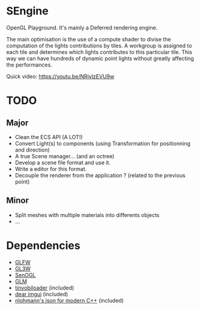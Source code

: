 # SEngine

OpenGL Playground.
It's mainly a Deferred rendering engine.

The main optimisation is the use of a compute shader to divise the computation of the lights contributions by tiles. A workgroup is assigned to each tile and determines which lights contributes to this particular tile. This way we can have hundreds of dynamic point lights without greatly affecting the performances. 

Quick video:
https://youtu.be/NRjylzEVU9w

# TODO
## Major
 * Clean the ECS API (A LOT!)
 * Convert Light(s) to components (using Transformation for positionning and direction)
 * A true Scene manager... (and an octree)
 * Develop a scene file format and use it.
 * Write a editor for this format.
 * Decouple the renderer from the application ? (related to the previous point)

## Minor
 * Split meshes with multiple materials into differents objects
 * ...

# Dependencies

 * [GLFW](http://www.glfw.org/)
 * [GL3W](https://github.com/skaslev/gl3w)
 * [SenOGL](https://github.com/Senryoku/SenOGL)
 * [GLM](http://glm.g-truc.net/0.9.7/index.html)
 * [tinyobjloader](https://github.com/syoyo/tinyobjloader) (included)
 * [dear imgui](https://github.com/ocornut/imgui) (included)
 * [nlohmann's json for modern C++](https://github.com/nlohmann/json) (included)

